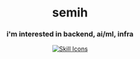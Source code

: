 <h1 align="center">semih</h1>

<h3 font-weight='bold' align='center'>i'm interested in backend, ai/ml, infra</h3>
<div align="center">
  <a href="https://skillicons.dev/icons?i=javascript,typescript,golang,python,docker,nodejs,postgres,aws,redis,rabbitmq&perline=6">
    <img src="https://skillicons.dev/icons?i=javascript,typescript,golang,python,expressjs,nest,docker,nodejs,postgres,aws,redis,rabbitmq&perline=6" alt="Skill Icons">
  </a>
</div>

<br>
